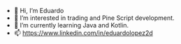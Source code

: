 - 👋 Hi, I’m Eduardo
- 👀 I’m interested in trading and Pine Script development.
- 🌱 I’m currently learning Java and Kotlin.
- 📫 https://www.linkedin.com/in/eduardolopez2d

<!---
eduardolopez2d/eduardolopez2d is a ✨ special ✨ repository because its `README.md` (this file) appears on your GitHub profile.
You can click the Preview link to take a look at your changes.
--->
